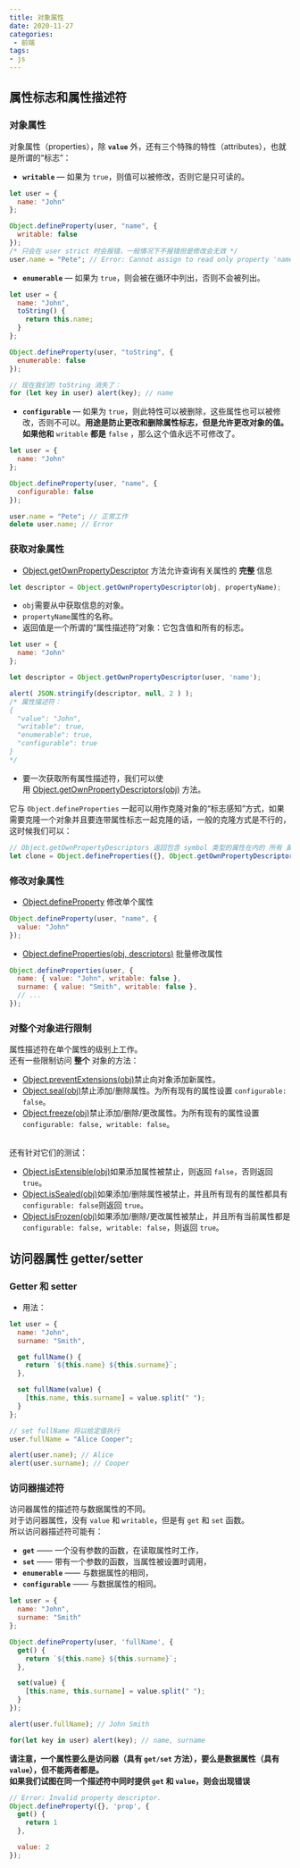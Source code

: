 ```yaml
---
title: 对象属性
date: 2020-11-27
categories:
 - 前端
tags:
- js
---
```


## 属性标志和属性描述符
### 对象属性
对象属性（properties），除 **`value`** 外，还有三个特殊的特性（attributes），也就是所谓的“标志”：

- **`writable`** — 如果为 `true`，则值可以被修改，否则它是只可读的。
```javascript
let user = {
  name: "John"
};

Object.defineProperty(user, "name", {
  writable: false
});
/* 只会在 user strict 时会报错，一般情况下不报错但是修改会无效 */
user.name = "Pete"; // Error: Cannot assign to read only property 'name'
```

- **`enumerable`** — 如果为 `true`，则会被在循环中列出，否则不会被列出。
```javascript
let user = {
  name: "John",
  toString() {
    return this.name;
  }
};

Object.defineProperty(user, "toString", {
  enumerable: false
});

// 现在我们的 toString 消失了：
for (let key in user) alert(key); // name
```

- **`configurable`** — 如果为 `true`，则此特性可以被删除，这些属性也可以被修改，否则不可以。**用途是防止更改和删除属性标志，但是允许更改对象的值。如果他和** `writable` **都是** `false` ，那么这个值永远不可修改了。


```javascript
let user = {
  name: "John"
};

Object.defineProperty(user, "name", {
  configurable: false
});

user.name = "Pete"; // 正常工作
delete user.name; // Error
```
### 获取对象属性

- [Object.getOwnPropertyDescriptor](https://developer.mozilla.org/zh/docs/Web/JavaScript/Reference/Global_Objects/Object/getOwnPropertyDescriptor) 方法允许查询有关属性的 **完整** 信息
```javascript
let descriptor = Object.getOwnPropertyDescriptor(obj, propertyName);
```

   - `obj`需要从中获取信息的对象。
   - `propertyName`属性的名称。
   - 返回值是一个所谓的“属性描述符”对象：它包含值和所有的标志。



```javascript
let user = {
  name: "John"
};

let descriptor = Object.getOwnPropertyDescriptor(user, 'name');

alert( JSON.stringify(descriptor, null, 2 ) );
/* 属性描述符：
{
  "value": "John",
  "writable": true,
  "enumerable": true,
  "configurable": true
}
*/
```

- 要一次获取所有属性描述符，我们可以使用 [Object.getOwnPropertyDescriptors(obj)](https://developer.mozilla.org/zh/docs/Web/JavaScript/Reference/Global_Objects/Object/getOwnPropertyDescriptors) 方法。

它与 `Object.defineProperties` 一起可以用作克隆对象的“标志感知”方式，如果需要克隆一个对象并且要连带属性标志一起克隆的话，一般的克隆方式是不行的，这时候我们可以：
```javascript
// Object.getOwnPropertyDescriptors 返回包含 symbol 类型的属性在内的 所有 属性描述符。
let clone = Object.defineProperties({}, Object.getOwnPropertyDescriptors(obj));
```
### 修改对象属性

- [Object.defineProperty](https://developer.mozilla.org/zh/docs/Web/JavaScript/Reference/Global_Objects/Object/defineProperty) 修改单个属性
```javascript
Object.defineProperty(user, "name", {
  value: "John"
});
```

- [Object.defineProperties(obj, descriptors)](https://developer.mozilla.org/zh/docs/Web/JavaScript/Reference/Global_Objects/Object/defineProperties) 批量修改属性
```javascript
Object.defineProperties(user, {
  name: { value: "John", writable: false },
  surname: { value: "Smith", writable: false },
  // ...
});
```
### 对整个对象进行限制
属性描述符在单个属性的级别上工作。<br />还有一些限制访问 **整个** 对象的方法：

- [Object.preventExtensions(obj)](https://developer.mozilla.org/zh/docs/Web/JavaScript/Reference/Global_Objects/Object/preventExtensions)禁止向对象添加新属性。
- [Object.seal(obj)](https://developer.mozilla.org/zh/docs/Web/JavaScript/Reference/Global_Objects/Object/seal)禁止添加/删除属性。为所有现有的属性设置 `configurable: false`。
- [Object.freeze(obj)](https://developer.mozilla.org/zh/docs/Web/JavaScript/Reference/Global_Objects/Object/freeze)禁止添加/删除/更改属性。为所有现有的属性设置 `configurable: false, writable: false`。


<br />还有针对它们的测试：

- [Object.isExtensible(obj)](https://developer.mozilla.org/zh/docs/Web/JavaScript/Reference/Global_Objects/Object/isExtensible)如果添加属性被禁止，则返回 `false`，否则返回 `true`。
- [Object.isSealed(obj)](https://developer.mozilla.org/zh/docs/Web/JavaScript/Reference/Global_Objects/Object/isSealed)如果添加/删除属性被禁止，并且所有现有的属性都具有 `configurable: false`则返回 `true`。
- [Object.isFrozen(obj)](https://developer.mozilla.org/zh/docs/Web/JavaScript/Reference/Global_Objects/Object/isFrozen)如果添加/删除/更改属性被禁止，并且所有当前属性都是 `configurable: false, writable: false`，则返回 `true`。



## 访问器属性 getter/setter
### Getter 和 setter 

- 用法：
```javascript
let user = {
  name: "John",
  surname: "Smith",

  get fullName() {
    return `${this.name} ${this.surname}`;
  },

  set fullName(value) {
    [this.name, this.surname] = value.split(" ");
  }
};

// set fullName 将以给定值执行
user.fullName = "Alice Cooper";

alert(user.name); // Alice
alert(user.surname); // Cooper
```
### 访问器描述符
访问器属性的描述符与数据属性的不同。<br />对于访问器属性，没有 `value` 和 `writable`，但是有 `get` 和 `set` 函数。<br />所以访问器描述符可能有：

- **`get`** —— 一个没有参数的函数，在读取属性时工作，
- **`set`** —— 带有一个参数的函数，当属性被设置时调用，
- **`enumerable`** —— 与数据属性的相同，
- **`configurable`** —— 与数据属性的相同。



```javascript
let user = {
  name: "John",
  surname: "Smith"
};

Object.defineProperty(user, 'fullName', {
  get() {
    return `${this.name} ${this.surname}`;
  },

  set(value) {
    [this.name, this.surname] = value.split(" ");
  }
});

alert(user.fullName); // John Smith

for(let key in user) alert(key); // name, surname
```
**请注意，一个属性要么是访问器（具有 `get/set` 方法），要么是数据属性（具有 `value`），但不能两者都是。**<br />**如果我们试图在同一个描述符中同时提供 `get` 和 `value`，则会出现错误**
```javascript
// Error: Invalid property descriptor.
Object.defineProperty({}, 'prop', {
  get() {
    return 1
  },

  value: 2
});
```

